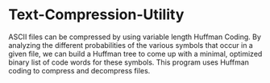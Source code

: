 # Text-Compression-Utility
ASCII files can be compressed by using variable length Huffman Coding. By analyzing the different probabilities of the various symbols that occur in a given file, we can build a Huffman tree to come up with a minimal, optimized binary list of code words for these symbols. This program uses Huffman coding to compress and decompress files.

